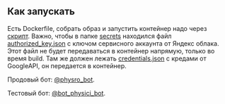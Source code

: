 ## Как запускать

Есть Dockerfile, собрать образ и запустить контейнер надо через [скрипт](./docker.run.sh). Важно, чтобы в папке [secrets](/secrets/) находился файл [authorized_key.json](./secrets/authorized_key.json) с ключом сервисного аккаунта от Яндекс облака. Этот файл не будет передаваться в контейнер напрямую, только во время build. Там же должен лежать [credentials.json](/secrets/credentials.json) с кредами от GoogleAPI, он передается в контейнер.

Продовый бот: [@physro_bot](https://t.me/physro_bot).

Тестовый бот: [@bot_physici_bot](https://t.me/bot_physici_bot).